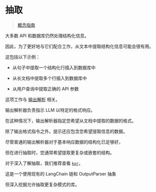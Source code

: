# 抽取



> [概念指南](https://docs.langchain.com/docs/use-cases/extraction)





大多数 API 和数据库仍然处理结构化信息。

因此，为了更好地与它们配合工作，从文本中提取结构化信息可能会很有用。

这包括以下示例：



- 从句子中提取一个结构化行插入到数据库中

- 从长文档中提取多个行插入到数据库中

- 从用户查询中提取正确的 API 参数



这项工作与 [输出解析](../modules/prompts/output_parsers.rst) 相关。

输出解析器负责指示 LLM 以特定的格式响应。

在这种情况下，输出解析器指定您希望从文档中提取的数据的格式。

除了输出格式指令之外，提示还应包含您希望提取信息的数据。



尽管普通的输出解析器对于基本响应数据的结构化已足够好，

但在进行抽取时，您通常希望提取更复杂或嵌套的结构。

对于深入了解抽取，我们推荐查看 [`kor`](https://eyurtsev.github.io/kor/)，

这是一个使用现有的 LangChain 链和 OutputParser 抽象

但深入挖掘允许抽取更复杂模式的库。

